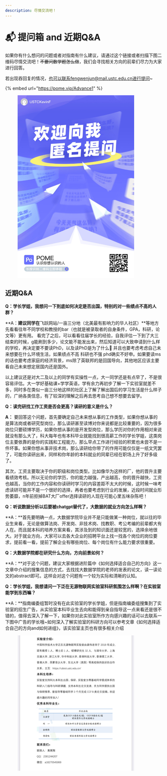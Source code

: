 ```yaml
---
description: 尽情交流吧！
---
```


# 📬 提问箱 and 近期Q\&A

如果你有什么想问的问题或者对指南有什么建议，请通过这个链接或者扫描下图二维码尽情交流吧！~~不要问数学题怎么做~~，我们会寻找相关方向的前辈们尽力为大家进行回答。

若出现吞回复的情况，也可以联系fengwenjun@mail.ustc.edu.cn进行提问\~

{% embed url="https://pome.vip/Advance1" %}

<figure><img src=".gitbook/assets/B2E323D9C86FF3AACA9ADA2C23AD8D2A.png" alt="" width="375"><figcaption></figcaption></figure>

## 近期Q\&A

**Q：学长学姐，我想问一下到底如何决定是否出国，特别的对一些绩点不高的人群？**

**A：**建议同学在**飞跃网站/一亩三分地（北美最有影响力的华人社区）**等地方先看看往年不同学校和教授的bar（也就是被录取者的自身条件，GPA，科研，论文等）更有用。 看完了之后，可以看看往届学长的经验，自我评估一下到了大三结束的时候，g能刷到多少，论文能不能发出来，然后知道可以大致申请到什么样的学校，再决定要不要读PhD，以及读PhD是为了什么👀 并且也要考虑考虑自己未来想要在什么环境生活，如果绩点不高 科研也不强 phd确实不好申。如果要读ms的话也要考虑家庭的经济背景，ms除了英联邦的是回国导向，其他地区应该主要看自己未来想定居国内还是国外。&#x20;

以上建议还是对大二及以上的同学有实操性一点，大一同学还是有点早了，不是很容易评估。大一学好基础课+学学英语，学有余力再初步了解一下实验室就差不多，同时多在类似一亩三分地这样的社区上了解了解出国后的学习生活是什么样子的，广纳各类信息，有了较深的理解之后再去思考自己想不想要去留学。

**Q：读完研找工作工资是否会更高？读研的意义是什么？**&#x20;

**A：** 要回答这个问题，首先要确定自己未来想从事的工作类型，如果你想从事的是算法岗或者研究型岗位，那么读研甚至读博对你来说都是比较重要的，因为很多岗位只要硕博学历，如果你想从事的是开发型岗位，那么学历对你的作用相对来说就没有那么大了，科大每年也有本科毕业就能找到很高薪工作的学长学姐，这类岗位主要依靠的是你的实践和工程能力，那么早点工作进行经验的积累也未尝不是一件坏事。如果你想从事非技术岗，那么读研给你带了的作用可能仅仅是一纸文凭罢了，可能你读研出来，同样和你年龄的本科就业的同辈已经在职场上升了好多级了。

其次，工资主要取决于你的职级和岗位类型。比如像华为这样的厂，他的晋升主要看绩效考核。所以无论你的学历，你的能力越强，产出越高，你的晋升越快，工资也越高，当你的工作内容和你读研时学习的内容差距不太大的时候，这时候一味考虑读研可能并不是一个很好的选择，再者也要考虑到行业的发展，近段时间就业形势萎靡，n年前拒掉BAT大厂offer选择读研的人现在可能心里五味杂陈吧！

**Q：听说数据分析以后要被chatgpt替代了，大数据的就业方向怎么样啊？**

**A：**首先要明确一点，大数据学院毕业并不是只能做某一种岗位，就以往的毕业生来看，无论是做算法岗、开发岗、非技术岗、找教职、考公考编的前辈都大有人在。而且就本科的培养方案来看，其涉及到的知识面还是较宽的，选择余地很大。对于就业方向，大家可以去各大企业的招聘平台上找一找各个岗位的岗位要求，提前看一看，提前了解企业有哪些岗位、每个岗位有什么能力要求很重要。

**Q：大数据学院都在研究什么方向，方向前景如何？**

**A：**对于这个问题，建议大家根据进阶篇中《如何选择适合自己的方向》这一文章中介绍的搜集信息的方式，去找找大数据学院的老师的发表的论文，读一读论文的abstract即可。这样会对这个问题有一个较为实际和清晰的认知。

**Q：学长学姐，我想请问一下泛在无源物联网实验室科研氛围怎么样啊？在实验室能学到东西嘛？**

**A：**指南编委组暂时没有在此实验室的学长学姐，但是指南编委组搜集到了实验室的招生广告，从实验室本科毕业生去向和能得到亲自指导这一点来看还是很不错的，值得去深入了解一下，如果你对此实验室所作方向感兴趣的话可以去联系一下图中广告的学长哦\~如何深入了解实验室的科研方向可以参考文章《如何选择适合自己的方向and如何进组》，该实验室主页也有很多相关介绍

<figure><img src=".gitbook/assets/e73c21be2702757f802614c9861d60c (1).jpg" alt="" width="375"><figcaption></figcaption></figure>

